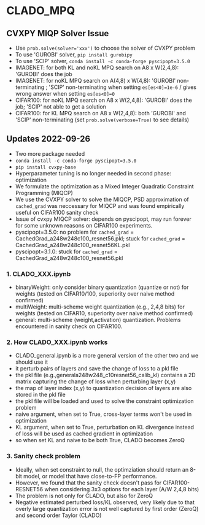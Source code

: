 # CLADO_MPQ
## CVXPY MIQP Solver Issue
- Use ```prob.solve(solver='xxx')``` to choose the solver of CVXPY problem
- To use 'GUROBI' solver, ```pip install gurobipy``` 
- To use 'SCIP' solver, ```conda install -c conda-forge pyscipopt=3.5.0```
- IMAGENET: for both KL and noKL MPQ search on A8 x W(2,4,8): 'GUROBI' does the job
- IMAGENET: for noKL MPQ search on A(4,8) x W(4,8): 'GUROBI' non-terminating ; 'SCIP' non-terminating when setting ```es[es<0]=1e-6``` / gives wrong answer when setting ```es[es<0]=0```
- CIFAR100: for noKL MPQ search on A8 x W(2,4,8): 'GUROBI' does the job; 'SCIP' not able to get a solution
- CIFAR100: for KL MPQ search on A8 x W(2,4,8): both 'GUROBI' and 'SCIP' non-terminating (set ```prob.solve(verbose=True)``` to see details)
## Updates 2022-09-26
- Two more package needed
- ```conda install -c conda-forge pyscipopt=3.5.0```
- ```pip install cvxpy-base```
- Hyperparameter tuning is no longer needed in second phase: optimization
- We formulate the optimization as a Mixed Integer Quadratic Constraint Programming (MIQCP)
- We use the CVXPY solver to solve the MIQCP, PSD approximation of ```cached_grad``` was neccessary for MIQCP and was found empirically useful on CIFAR100 sanity check
- Issue of cvxpy MIQCP solver: depends on pyscipopt, may run forever for some unknown reasons on CIFAR100 experiments. 
- pyscipopt=3.5.0: no problem for ```cached_grad``` = CachedGrad_a248w248c100_resnet56.pkl; stuck for ```cached_grad``` = CachedGrad_a248w248c100_resnet56KL.pkl
- pyscipopt=3.1.0: stuck for ```cached_grad``` = CachedGrad_a248w248c100_resnet56.pkl

### 1. CLADO_XXX.ipynb
- binaryWeight: only consider binary quantization (quantize or not) for weights (tested on CIFAR10/100, superiority over naive method confirmed)
- multiWeight: multi-scheme weight quantization (e.g., 2,4,8 bits) for weights (tested on CIFAR10, superiority over naive method confirmed)
- general: multi-scheme (weight,activation) quantization. Problems encountered in sanity check on CIFAR100. 

### 2. How CLADO_XXX.ipynb works
- CLADO_general.ipynb is a more general version of the other two and we should use it
- it perturb pairs of layers and save the change of loss to a pkl file
- the pkl file (e.g.,generala248w248_c10resnet56_calib_kl) contains a 2D matrix capturing the change of loss when perturbing layer (x,y)
- the map of layer index (x,y) to quantization decision of layers are also stored in the pkl file
- the pkl file will be loaded and used to solve the constraint optimization problem
- naive argument, when set to True, cross-layer terms won't be used in optimization
- KL argument, when set to True, perturbation on KL divergence instead of loss will be used as cached gradient in optimization
- so when set KL and naive to be both True, CLADO becomes ZeroQ

### 3. Sanity check problem
- Ideally, when set constraint to null, the optimziation should return an 8-bit model, or model that have close-to-FP performance.
- However, we found that the sanity check doesn't pass for CIFAR100-RESNET56 when considering 3x3 options for each layer (A/W 2,4,8 bits)
- The problem is not only for CLADO, but also for ZeroQ
- Negative estimated perturbed loss/KL observed, very likely due to that overly large quantization error is not well captured by first order (ZeroQ) and second order Taylor (CLADO)

